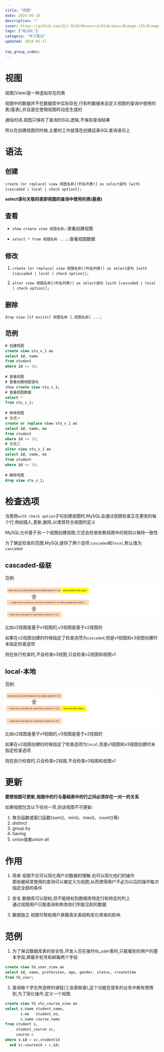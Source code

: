 ```yaml
---
title: "视图"
date: 2024-05-16
description: ""
cover: https://github.com/Gjt-9520/Resource/blob/main/Bimage-135/Bimage18.jpg?raw=true
tags: ["MySQL"]
category: "学习笔记"
updated: 2024-05-17
 
top_group_index: 
---
```


# 视图

视图(View)是一种虚拟存在的表              

视图中的数据并不在数据库中实际存在,行和列数据来自定义视图的查询中使用的表(基表),并且是在使用视图时动态生成的

通俗的讲,视图只保存了查询的SQL逻辑,不保存查询结果

所以在创建视图的时候,主要的工作就落在创建这条SQL查询语句上

# 语法

## 创建

`create [or replace] view 视图名称[(列名列表)] as select语句 [with [cascaded | local | check option]];`

**select语句关联的表即视图的查询中使用的表(基表)**

## 查看

- `show create view 视图名称;`:查看创建视图

- `select * from 视图名称 ...;`:查看视图数据

## 修改

1. `create [or replace] view 视图名称[(列名列表)] as select语句 [with [cascaded | local | check option]];`

2. `alter view 视图名称[(列名列表)] as select语句 [with [cascaded | local | check option]];`

## 删除

`drop view [if exists] 视图名称 [,视图名称] ...;`

## 范例

```sql
# 创建视图
create view stu_v_1 as
select id, name
from student
where id <= 10;

# 查看视图
# 查看创建视图语句
show create view stu_v_1;
# 查看视图数据
select *
from stu_v_1;

# 修改视图
# 方式一
create or replace view stu_v_1 as
select id, name, no
from student
where id <= 10;
# 方式二
alter view stu_v_1 as
select id, name, no
from student
where id <= 10;

# 删除视图
drop view stu_v_1;
```

# 检查选项

当使用`with check option`子句创建视图时,MySQL会通过视图检查正在更改的每个行,例如插入,更新,删除,以使其符合视图的定义           

MySQL允许基于另一个视图创建视图,它还会检查依赖视图中的规则以保持一致性           

为了确定检查的范围,MySQL提供了两个选项:`cascaded`和`local`,默认值为`cascaded`

## cascaded-级联

范例:

![级联范例](../images/级联.png)

比如v2视图是基于v1视图的,v3视图是基于v2视图的         

如果在v2视图创建的时候指定了检查选项为`cascaded`,但是v1视图和v3视图创建时未指定检查选项                 

则在执行检查时,不会检查v3视图,只会检查v2视图和视图v1     

## local-本地

范例:

![本地范例](../images/本地.png)

比如v2视图是基于v1视图的,v3视图是基于v2视图的        

如果在v2视图创建的时候指定了检查选项为`local`,但是v1视图和v3视图创建时未指定检查选项         

则在执行检查时,只会检查v2视图,不会检查v3视图和视图v1

# 更新

**要使视图可更新,视图中的行与基础表中的行之间必须存在一对一的关系**           

如果视图包含以下任何一项,则该视图不可更新:

1. 聚合函数或窗口函数(sum()、min()、max()、count()等)
2. distinct
3. group by
4. having
5. union或者union all

# 作用

1. 简单
视图不仅可以简化用户对数据的理解,也可以简化他们的操作        
那些被经常使用的查询可以被定义为视图,从而使得用户不必为以后的操作每次指定全部的条件

2. 安全
数据库可以授权,但不能授权到数据库特定行和特定的列上                          
通过视图用户只能查询和修改他们所能见到的数据               

3. 数据独立
视图可帮助用户屏蔽真实表结构变化带来的影响                 

# 范例

1. 为了保证数据库表的安全性,开发人员在操作tb_user表时,只能看到的用户的基本字段,屏蔽手机号和邮箱两个字段

```sql
create view tb_user_view as
select id, name, profession, age, gender, status, createtime
from tb_user;
```

2. 查询每个学生所选修的课程(三张表联查),这个功能在很多的业务中都有使用到,为了简化操作,定义一个视图

```sql
create view tb_stu_course_view as
select s.name student_name,
       s.no   student_no,
       c.name course_name
from student s,
     student_course sc,
     course c
where s.id = sc.studentid
  and sc.courseid = c.id;
```